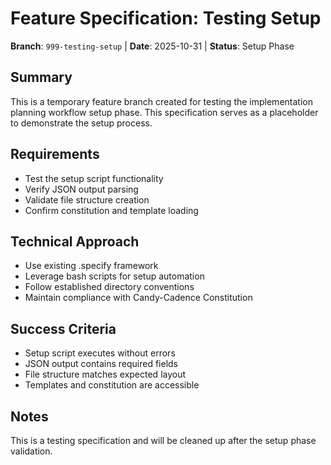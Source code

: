 # Feature Specification: Testing Setup

**Branch**: `999-testing-setup` | **Date**: 2025-10-31 | **Status**: Setup Phase

## Summary

This is a temporary feature branch created for testing the implementation planning workflow setup phase. This specification serves as a placeholder to demonstrate the setup process.

## Requirements

- Test the setup script functionality
- Verify JSON output parsing
- Validate file structure creation
- Confirm constitution and template loading

## Technical Approach

- Use existing .specify framework
- Leverage bash scripts for setup automation
- Follow established directory conventions
- Maintain compliance with Candy-Cadence Constitution

## Success Criteria

- Setup script executes without errors
- JSON output contains required fields
- File structure matches expected layout
- Templates and constitution are accessible

## Notes

This is a testing specification and will be cleaned up after the setup phase validation.